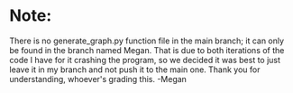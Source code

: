 # Note:
There is no generate_graph.py function file in the main branch; it can only be found in the branch named Megan. That is due to both iterations of the code I have for it
crashing the program, so we decided it was best to just leave it in my branch and not push it to the main one. Thank you for understanding, whoever's grading this.
-Megan
